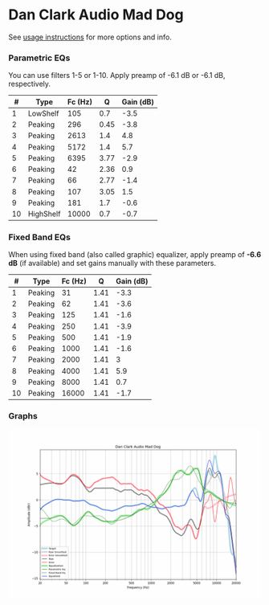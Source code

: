 # Dan Clark Audio Mad Dog
See [usage instructions](https://github.com/jaakkopasanen/AutoEq#usage) for more options and info.

### Parametric EQs
You can use filters 1-5 or 1-10. Apply preamp of -6.1 dB or -6.1 dB, respectively.

|   # | Type      |   Fc (Hz) |    Q |   Gain (dB) |
|-----|-----------|-----------|------|-------------|
|   1 | LowShelf  |       105 | 0.7  |        -3.5 |
|   2 | Peaking   |       296 | 0.45 |        -3.8 |
|   3 | Peaking   |      2613 | 1.4  |         4.8 |
|   4 | Peaking   |      5172 | 1.4  |         5.7 |
|   5 | Peaking   |      6395 | 3.77 |        -2.9 |
|   6 | Peaking   |        42 | 2.36 |         0.9 |
|   7 | Peaking   |        66 | 2.77 |        -1.4 |
|   8 | Peaking   |       107 | 3.05 |         1.5 |
|   9 | Peaking   |       181 | 1.7  |        -0.6 |
|  10 | HighShelf |     10000 | 0.7  |        -0.7 |

### Fixed Band EQs
When using fixed band (also called graphic) equalizer, apply preamp of **-6.6 dB** (if available) and set gains manually with these parameters.

|   # | Type    |   Fc (Hz) |    Q |   Gain (dB) |
|-----|---------|-----------|------|-------------|
|   1 | Peaking |        31 | 1.41 |        -3.3 |
|   2 | Peaking |        62 | 1.41 |        -3.6 |
|   3 | Peaking |       125 | 1.41 |        -1.6 |
|   4 | Peaking |       250 | 1.41 |        -3.9 |
|   5 | Peaking |       500 | 1.41 |        -1.9 |
|   6 | Peaking |      1000 | 1.41 |        -1.6 |
|   7 | Peaking |      2000 | 1.41 |         3   |
|   8 | Peaking |      4000 | 1.41 |         5.9 |
|   9 | Peaking |      8000 | 1.41 |         0.7 |
|  10 | Peaking |     16000 | 1.41 |        -1.7 |

### Graphs
![](./Dan%20Clark%20Audio%20Mad%20Dog.png)
